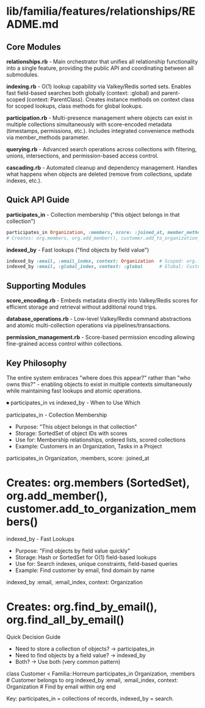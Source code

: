 # lib/familia/features/relationships/README.md

## Core Modules

**relationships.rb** - Main orchestrator that unifies all relationship functionality into a single feature, providing the public API and coordinating between all submodules.

**indexing.rb** - O(1) lookup capability via Valkey/Redis sorted sets. Enables fast field-based searches both globally (context: :global) and parent-scoped (context: ParentClass). Creates instance methods on context class for scoped lookups, class methods for global lookups.

**participation.rb** - Multi-presence management where objects can exist in multiple collections simultaneously with score-encoded metadata (timestamps, permissions, etc.). Includes integrated convenience methods via member_methods parameter.

**querying.rb** - Advanced search operations across collections with filtering, unions, intersections, and permission-based access control.

**cascading.rb** - Automated cleanup and dependency management. Handles what happens when objects are deleted (remove from collections, update indexes, etc.).

## Quick API Guide

**participates_in** - Collection membership ("this object belongs in that collection")
```ruby
participates_in Organization, :members, score: :joined_at, member_methods: true
# Creates: org.members, org.add_member(), customer.add_to_organization_members()
```

**indexed_by** - Fast lookups ("find objects by field value")
```ruby
indexed_by :email, :email_index, context: Organization  # Scoped: org.find_by_email()
indexed_by :email, :global_index, context: :global      # Global: Customer.find_by_email()
```

## Supporting Modules

**score_encoding.rb** - Embeds metadata directly into Valkey/Redis scores for efficient storage and retrieval without additional round trips.

**database_operations.rb** - Low-level Valkey/Redis command abstractions and atomic multi-collection operations via pipelines/transactions.

**permission_management.rb** - Score-based permission encoding allowing fine-grained access control within collections.

## Key Philosophy

The entire system embraces "where does this appear?" rather than "who owns this?" - enabling objects to exist in multiple contexts simultaneously while maintaining fast lookups and atomic operations.

⏺ participates_in vs indexed_by - When to Use Which

participates_in - Collection Membership
- Purpose: "This object belongs in that collection"
- Storage: SortedSet of object IDs with scores
- Use for: Membership relationships, ordered lists, scored collections
- Example: Customers in an Organization, Tasks in a Project

participates_in Organization, :members, score: :joined_at
# Creates: org.members (SortedSet), org.add_member(), customer.add_to_organization_members()

indexed_by - Fast Lookups
- Purpose: "Find objects by field value quickly"
- Storage: Hash or SortedSet for O(1) field-based lookups
- Use for: Search indexes, unique constraints, field-based queries
- Example: Find customer by email, find domain by name

indexed_by :email, :email_index, context: Organization
# Creates: org.find_by_email(), org.find_all_by_email()

Quick Decision Guide

- Need to store a collection of objects? → participates_in
- Need to find objects by a field value? → indexed_by
- Both? → Use both (very common pattern)

class Customer < Familia::Horreum
  participates_in Organization, :members    # Customer belongs to org
  indexed_by :email, :email_index, context: Organization  # Find by email within org
end

Key: participates_in = collections of records, indexed_by = search.
